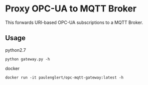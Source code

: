 Proxy OPC-UA to MQTT Broker
===========================


This forwards URI-based OPC-UA subscriptions to a MQTT Broker.

## Usage


python2.7

    python gateway.py -h


docker

    docker run -it paulenglert/opc-mqtt-gateway:latest -h
